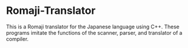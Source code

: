 # Romaji-Translator

This is a Romaji translator for the Japanese language using C++. These programs imitate the functions of the scanner, parser, and translator of a compiler.